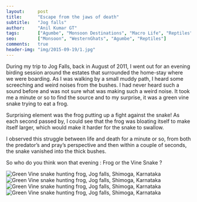 ```yaml
---
layout:     post
title:      "Escape from the jaws of death"
subtitle:   "Jog falls"
author:     "Anil Kumar GT"
tags:       ["Agumbe", "Monsoon Destinations", "Macro Life", "Reptiles"]
seo:		["Monsoon", "WesternGhats", "Agumbe", "Reptiles"]
comments:   true
header-img: "img/2015-09-19/1.jpg"
---
```


<p>During my trip to Jog Falls, back in August of 2011, I went out for an evening birding session around the estates that surrounded the home-stay where we were boarding. As I was walking by a small muddy path, I heard some screeching and weird noises from the bushes. I had never heard such a sound before and was not sure what was making such a weird noise. It took me a minute or so to find the source and to my surprise, it was a green vine snake trying to eat a frog.</p>

<p>Surprising element was the frog putting up a fight against the snake! As each second passed by, I could see that the frog was bloating itself to make itself larger, which would make it harder for the snake to swallow.</p>

<p>I observed this struggle between life and death for a minute or so, from both the predator’s and pray’s perspective and then within a couple of seconds, the snake vanished into the thick bushes.</p>

<p>So who do you think won that evening : Frog or the Vine Snake ?</p>

<img src="{{ site.baseurl }}/img/2015-09-19/2.jpg" alt="Green Vine snake hunting frog, Jog falls, Shimoga, Karnataka">
<img src="{{ site.baseurl }}/img/2015-09-19/3.jpg" alt="Green Vine snake hunting frog, Jog falls, Shimoga, Karnataka">
<img src="{{ site.baseurl }}/img/2015-09-19/4.jpg" alt="Green Vine snake hunting frog, Jog falls, Shimoga, Karnataka">
<img src="{{ site.baseurl }}/img/2015-09-19/5.jpg" alt="Green Vine snake hunting frog, Jog falls, Shimoga, Karnataka">